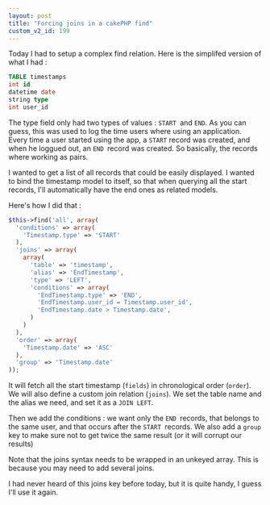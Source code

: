```yaml
---
layout: post
title: "Forcing joins in a cakePHP find"
custom_v2_id: 199
---
```


Today I had to setup a complex find relation. Here is the simplifed version of
what I had :

    
```sql
TABLE timestamps  
int id  
datetime date  
string type  
int user_id  

```

The type field only had two types of values : `START `and `END`. As you can
guess, this was used to log the time users where using an application. Every
time a user started using the app, a `START` record was created, and when he
loggued out, an `END `record was created. So basically, the records where
working as pairs.

I wanted to get a list of all records that could be easily displayed. I wanted
to bind the timestamp model to itself, so that when querying all the start
records, I'll automatically have the end ones as related models.

Here's how I did that :

    
```php
$this->find('all', array(  
  'conditions' => array(  
    'Timestamp.type' => 'START'  
  ),  
  'joins' => array(  
    array(  
      'table' => 'timestamp',  
      'alias' => 'EndTimestamp',  
      'type' => 'LEFT',  
      'conditions' => array(  
        'EndTimestamp.type' => 'END',  
        'EndTimestamp.user_id = Timestamp.user_id',  
        'EndTimestamp.date > Timestamp.date',  
      )  
    )  
  ),  
  'order' => array(  
    'Timestamp.date' => 'ASC'  
  ),  
  'group' => 'Timestamp.date'  
));  
```

It will fetch all the start timestamp (`fields`) in chronological order
(`order`). We will also define a custom join relation (`joins`). We set the
table name and the alias we need, and set it as a `JOIN LEFT`.

Then we add the conditions : we want only the `END `records, that belongs to
the same user, and that occurs after the `START `records. We also add a `group
`key to make sure not to get twice the same result (or it will corrupt our
results)

Note that the joins syntax needs to be wrapped in an unkeyed array. This is
because you may need to add several joins.

I had never heard of this joins key before today, but it is quite handy, I
guess I'll use it again.

